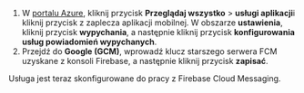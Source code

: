 
1. W [portalu Azure](https://portal.azure.com/), kliknij przycisk **Przeglądaj wszystko** > **usługi aplikacji**i kliknij przycisk z zaplecza aplikacji mobilnej. W obszarze **ustawienia**, kliknij przycisk **wypychania**, a następnie kliknij przycisk **konfigurowania usług powiadomień wypychanych**.
2. Przejdź do **Google (GCM)**, wprowadź klucz starszego serwera FCM uzyskane z konsoli Firebase, a następnie kliknij przycisk **zapisać**.

Usługa jest teraz skonfigurowane do pracy z Firebase Cloud Messaging.

<!-- URLs. -->

<!-- images -->

